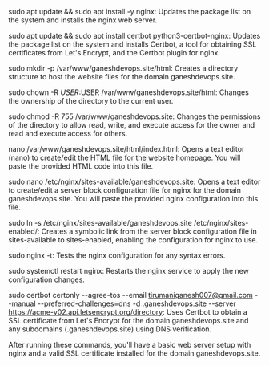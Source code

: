 sudo apt update && sudo apt install -y nginx: Updates the package list on the system and installs the nginx web server.

sudo apt update && sudo apt install certbot python3-certbot-nginx: Updates the package list on the system and installs Certbot, a tool for obtaining SSL certificates from Let's Encrypt, and the Certbot plugin for nginx.

sudo mkdir -p /var/www/ganeshdevops.site/html: Creates a directory structure to host the website files for the domain ganeshdevops.site.

sudo chown -R $USER:$USER /var/www/ganeshdevops.site/html: Changes the ownership of the directory to the current user.

sudo chmod -R 755 /var/www/ganeshdevops.site: Changes the permissions of the directory to allow read, write, and execute access for the owner and read and execute access for others.

nano /var/www/ganeshdevops.site/html/index.html: Opens a text editor (nano) to create/edit the HTML file for the website homepage. You will paste the provided HTML code into this file.

sudo nano /etc/nginx/sites-available/ganeshdevops.site: Opens a text editor to create/edit a server block configuration file for nginx for the domain ganeshdevops.site. You will paste the provided nginx configuration into this file.

sudo ln -s /etc/nginx/sites-available/ganeshdevops.site /etc/nginx/sites-enabled/: Creates a symbolic link from the server block configuration file in sites-available to sites-enabled, enabling the configuration for nginx to use.

sudo nginx -t: Tests the nginx configuration for any syntax errors.

sudo systemctl restart nginx: Restarts the nginx service to apply the new configuration changes.

sudo certbot certonly --agree-tos --email tirumaniganesh007@gmail.com --manual --preferred-challenges=dns -d .ganeshdevops.site --server https://acme-v02.api.letsencrypt.org/directory: Uses Certbot to obtain a SSL certificate from Let's Encrypt for the domain ganeshdevops.site and any subdomains (.ganeshdevops.site) using DNS verification.

After running these commands, you'll have a basic web server setup with nginx and a valid SSL certificate installed for the domain ganeshdevops.site.
